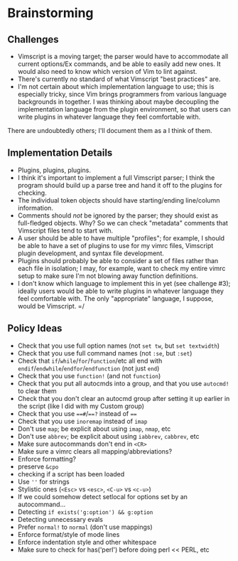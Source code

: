 # Brainstorming

## Challenges

  * Vimscript is a moving target; the parser would have to accommodate all current options/Ex commands, and be able to easily add new ones.  It would also need to know which version of Vim to lint against.
  * There's currently no standard of what Vimscript "best practices" are.
  * I'm not certain about which implementation language to use; this is especially tricky, since Vim brings programmers from various language backgrounds in together.  I was thinking about maybe decoupling the implementation language from the plugin environment, so that users can write plugins in whatever language they feel comfortable with.

There are undoubtedly others; I'll document them as a I think of them.

## Implementation Details

  * Plugins, plugins, plugins.
  * I think it's important to implement a full Vimscript parser; I think the program should build up a parse tree and hand it off to the plugins for checking.
  * The individual token objects should have starting/ending line/column information.
  * Comments should *not* be ignored by the parser; they should exist as full-fledged objects.  Why?  So we can check "metadata" comments that Vimscript files tend to start with.
  * A user should be able to have multiple "profiles"; for example, I should be able to have a set of plugins to use for my vimrc files, Vimscript plugin development, and syntax file development.
  * Plugins should probably be able to consider a set of files rather than each file in isolation; I may, for example, want to check my entire vimrc setup to make sure I'm not blowing away function definitions.
  * I don't know which language to implement this in yet (see challenge #3); ideally users would be able to write plugins in whatever language they feel comfortable with.  The only "appropriate" language, I suppose,
    would be Vimscript. =/

## Policy Ideas

  * Check that you use full option names (not `set tw`, but `set textwidth`)
  * Check that you use full command names (not `:se`, but `:set`)
  * Check that `if`/`while`/`for`/`function`/etc all end with `endif`/`endwhile`/`endfor`/`endfunction` (not just `end`)
  * Check that you use `function!` (and not `function`)
  * Check that you put all autocmds into a group, and that you use `autocmd!` to clear them
  * Check that you don't clear an autocmd group after setting it up earlier in the script (like I did with my Custom group)
  * Check that you use `==#`/`==?` instead of `==`
  * Check that you use `inoremap` instead of `imap`
  * Don't use `map`; be explicit about using `imap`, `nmap`, etc
  * Don't use `abbrev`; be explicit about using `iabbrev`, `cabbrev`, etc
  * Make sure autocommands don't end in `<CR>`
  * Make sure a vimrc clears all mapping/abbreviations?
  * Enforce formatting?
  * preserve `&cpo`
  * checking if a script has been loaded
  * Use `''` for strings
  * Stylistic ones (`<Esc>` vs `<esc>`, `<C-u>` vs `<c-u>`)
  * If we could somehow detect setlocal for options set by an autocommand...
  * Detecting `if exists('g:option') && g:option`
  * Detecting unnecessary evals
  * Prefer `normal!` to `normal` (don't use mappings)
  * Enforce format/style of mode lines
  * Enforce indentation style and other whitespace
  * Make sure to check for has('perl') before doing perl << PERL, etc
